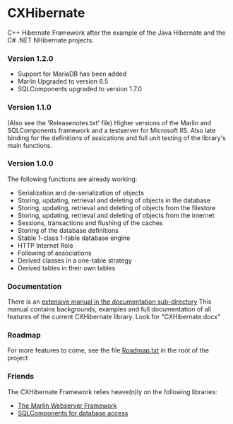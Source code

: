 # CXHibernate

C++ Hibernate Framework after the example of the Java Hibernate
and the C# .NET NHibernate projects.

### Version 1.2.0
- Support for MariaDB has been added
- Marlin Upgraded to version 6.5
- SQLComponents upgraded to version 1.7.0

### Version 1.1.0
(Also see the 'Releasenotes.txt' file)
Higher versions of the Marlin and SQLComponents framework and a 
testserver for Microsoft IIS.
Also late binding for the definitions of assications and full
unit testing of the library's main functions.

### Version 1.0.0
The following functions are already working:

* Serialization and de-serialization of objects
* Storing, updating, retrieval and deleting of objects in the database
* Storing, updating, retrieval and deleting of objects from the filestore
* Storing, updating, retrieval and deleting of objects from the internet
* Sessions, transactions and flushing of the caches
* Storing of the database definitions
* Stable 1-class 1-table database engine
* HTTP Internet Role
* Following of associations
* Derived classes in a one-table strategy
* Derived tables in their own tables

### Documentation
There is an [extensive manual in the documentation sub-directory](https://github.com/edwig/CXHibernate/blob/master/Documentation/CXHibernate.docx)
This manual contains backgrounds, examples and full documentation
of all features of the current CXHibernate library.
Look for "CXHibernate.docx"

### Roadmap
For more features to come, see the file [Roadmap.txt](https://github.com/edwig/CXHibernate/blob/master/Roadmap.txt) in the root of the project

### Friends
The CXHibernate Framework relies heave(n)ly on the following libraries:

* [The Marlin Webserver Framework](https://github.com/edwig/Marlin)
* [SQLComponents for database access](https://github.com/edwig/SQLComponents)



